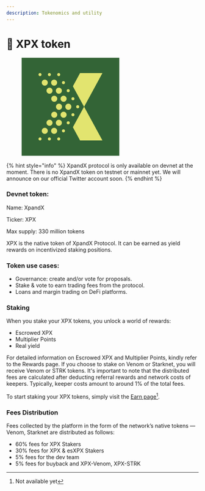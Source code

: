 ```yaml
---
description: Tokenomics and utility
---
```


# 🍄 XPX token

<figure><img src="../.gitbook/assets/Frame 98429.png" alt="" width="256"><figcaption></figcaption></figure>

{% hint style="info" %}
XpandX protocol is only available on devnet at the moment. There is no XpandX token on testnet or mainnet yet. We will announce on our official Twitter account soon.&#x20;
{% endhint %}



### Devnet token:&#x20;

Name: XpandX

Ticker: XPX

Max supply: 330 million tokens

XPX is the native token of XpandX Protocol. It can be earned as yield rewards on incentivized staking positions.

### **Token use cases:**&#x20;

* Governance: create and/or vote for proposals.
* Stake & vote to earn trading fees from the protocol.
* Loans and margin trading on DeFi platforms.

### Staking

When you stake your XPX tokens, you unlock a world of rewards:

* Escrowed XPX
* Multiplier Points
* Real yield

For detailed information on Escrowed XPX and Multiplier Points, kindly refer to the Rewards page. If you choose to stake on Venom or Starknet, you will receive Venom or STRK tokens. It's important to note that the distributed fees are calculated after deducting referral rewards and network costs of keepers. Typically, keeper costs amount to around 1% of the total fees.

To start staking your XPX tokens, simply visit the [Earn page](#user-content-fn-1)[^1].

### Fees Distribution

Fees collected by the platform in the form of the network’s native tokens — Venom, Starknet are distributed as follows:&#x20;

* 60% fees for XPX Stakers&#x20;
* 30% fees for XPX & esXPX Stakers&#x20;
* 5% fees for the dev team&#x20;
* 5% fees for buyback and XPX-Venom, XPX-STRK



[^1]: Not available yet
